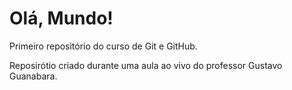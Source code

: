 # Olá, Mundo!
 Primeiro repositório do curso de Git e GitHub.
 
Reposirótio criado durante uma aula ao vivo do professor Gustavo Guanabara.